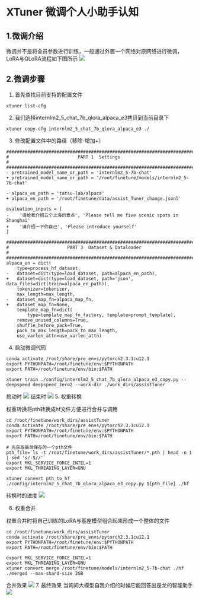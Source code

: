 # XTuner 微调个人小助手认知
## 1.微调介绍
微调并不是将全员参数进行训练，一般通过外置一个网络对原网络进行微调，LoRA与QLoRA流程如下图所示
![](1-1.png)

## 2.微调步骤

1. 首先查找目前支持的配置文件
```
xtuner list-cfg
```
2. 我们选择internlm2_5_chat_7b_qlora_alpaca_e3拷贝到当前目录下
```
xtuner copy-cfg internlm2_5_chat_7b_qlora_alpaca_e3 ./
```
3. 修改配置文件中的路径（移除-增加+）
```
#######################################################################
#                          PART 1  Settings                           #
#######################################################################
- pretrained_model_name_or_path = 'internlm2_5-7b-chat'
+ pretrained_model_name_or_path = '/root/finetune/models/internlm2_5-7b-chat'

- alpaca_en_path = 'tatsu-lab/alpaca'
+ alpaca_en_path = '/root/finetune/data/assist_Tuner_change.jsonl'

evaluation_inputs = [
-    '请给我介绍五个上海的景点', 'Please tell me five scenic spots in Shanghai'
+    '请介绍一下你自己', 'Please introduce yourself'
]

#######################################################################
#                      PART 3  Dataset & Dataloader                   #
#######################################################################
alpaca_en = dict(
    type=process_hf_dataset,
-   dataset=dict(type=load_dataset, path=alpaca_en_path),
+   dataset=dict(type=load_dataset, path='json', data_files=dict(train=alpaca_en_path)),
    tokenizer=tokenizer,
    max_length=max_length,
-   dataset_map_fn=alpaca_map_fn,
+   dataset_map_fn=None,
    template_map_fn=dict(
        type=template_map_fn_factory, template=prompt_template),
    remove_unused_columns=True,
    shuffle_before_pack=True,
    pack_to_max_length=pack_to_max_length,
    use_varlen_attn=use_varlen_attn)
```
4. 启动微调代码

```
conda activate /root/share/pre_envs/pytorch2.3.1cu12.1
export PYTHONPATH=/root/finetune/env:$PYTHONPATH
export PATH=/root/finetune/env/bin:$PATH

xtuner train ./config/internlm2_5_chat_7b_qlora_alpaca_e3_copy.py --deepspeed deepspeed_zero2 --work-dir ./work_dirs/assistTuner
```
启动时
![](2-1.png)
结束时
![](2-2.png)
5. 权重转换

权重转换将pth转换成hf文件方便进行合并与调用
```
cd /root/finetune/work_dirs/assistTuner
conda activate /root/share/pre_envs/pytorch2.3.1cu12.1
export PYTHONPATH=/root/finetune/env:$PYTHONPATH
export PATH=/root/finetune/env/bin:$PATH

# 先获取最后保存的一个pth文件
pth_file=`ls -t /root/finetune/work_dirs/assistTuner/*.pth | head -n 1 | sed 's/:$//'`
export MKL_SERVICE_FORCE_INTEL=1
export MKL_THREADING_LAYER=GNU

xtuner convert pth_to_hf ./config/internlm2_5_chat_7b_qlora_alpaca_e3_copy.py ${pth_file} ./hf
```
转换时的进度
![](2-3.png)

6. 权重合并

权重合并时将自己训练的LoRA与基座模型组合起来形成一个整体的文件
```
cd /root/finetune/work_dirs/assistTuner
conda activate /root/share/pre_envs/pytorch2.3.1cu12.1
export PYTHONPATH=/root/finetune/env:$PYTHONPATH
export PATH=/root/finetune/env/bin:$PATH

export MKL_SERVICE_FORCE_INTEL=1
export MKL_THREADING_LAYER=GNU
xtuner convert merge /root/finetune/models/internlm2_5-7b-chat ./hf ./merged --max-shard-size 2GB
```
合并效果
![](2-4.png)
7. 最终效果
当询问大模型自我介绍的时候它能回答出是龙的智能助手
![](2-5.png)
